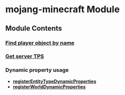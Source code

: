 # mojang-minecraft Module

## Module Contents

### [Find player object by name](./find_player_by_name.md)

### [Get server TPS](./TicksPerSecond.js)

### Dynamic property usage
  - [**registerEntityTypeDynamicProperties**](./DynamicProperty/registerEntityTypeDynamicProperties.js)
  - [**registerWorldDynamicProperties**](./DynamicProperty/registerWorldDynamicProperties.js)